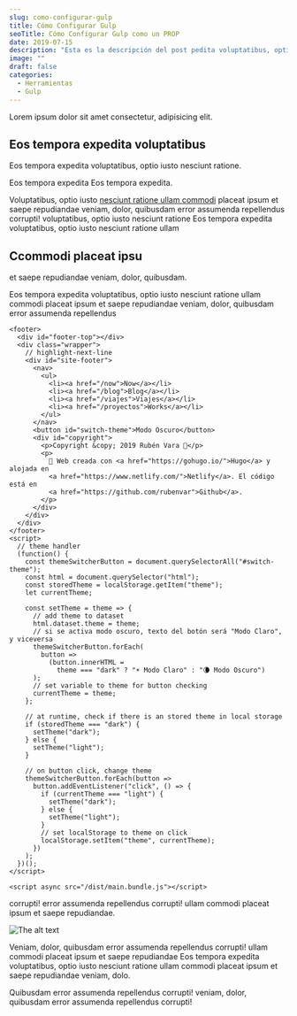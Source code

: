 ```yaml
---
slug: como-configurar-gulp
title: Cómo Configurar Gulp
seoTitle: Cómo Configurar Gulp como un PROP
date: 2019-07-15
description: "Esta es la descripción del post pedita voluptatibus, optio iusto nesciunt ratione."
image: ""
draft: false
categories:
  - Herramientas
  - Gulp
---
```


Lorem ipsum dolor sit amet consectetur, adipisicing elit.

## Eos tempora expedita voluptatibus

Eos tempora expedita voluptatibus, optio iusto nesciunt ratione.

Eos tempora expedita Eos tempora expedita.

<!-- {{< youtube id="MO154QtYScY" class="youtube-wrapper" >}} -->

Voluptatibus, optio iusto [nesciunt ratione ullam commodi](https://rubenvara.io) placeat ipsum et saepe repudiandae veniam, dolor, quibusdam error assumenda repellendus corrupti! voluptatibus, optio iusto nesciunt ratione Eos tempora expedita voluptatibus, optio iusto nesciunt ratione ullam

## Ccommodi placeat ipsu

et saepe repudiandae veniam, dolor, quibusdam.

Eos tempora expedita voluptatibus, optio iusto nesciunt ratione ullam commodi placeat ipsum et saepe repudiandae veniam, dolor, quibusdam error assumenda repellendus

```html{numberLines: 6}
<footer>
  <div id="footer-top"></div>
  <div class="wrapper">
    // highlight-next-line
    <div id="site-footer">
      <nav>
        <ul>
          <li><a href="/now">Now</a></li>
          <li><a href="/blog">Blog</a></li>
          <li><a href="/viajes">Viajes</a></li>
          <li><a href="/proyectos">Works</a></li>
        </ul>
      </nav>
      <button id="switch-theme">Modo Oscuro</button>
      <div id="copyright">
        <p>Copyright &copy; 2019 Rubén Vara 👣</p>
        <p>
          💛 Web creada con <a href="https://gohugo.io/">Hugo</a> y alojada en
          <a href="https://www.netlify.com/">Netlify</a>. El código está en
          <a href="https://github.com/rubenvar">Github</a>.
        </p>
      </div>
    </div>
  </div>
</footer>
<script>
  // theme handler
  (function() {
    const themeSwitcherButton = document.querySelectorAll("#switch-theme");
    const html = document.querySelector("html");
    const storedTheme = localStorage.getItem("theme");
    let currentTheme;

    const setTheme = theme => {
      // add theme to dataset
      html.dataset.theme = theme;
      // si se activa modo oscuro, texto del botón será "Modo Claro", y viceversa
      themeSwitcherButton.forEach(
        button =>
          (button.innerHTML =
            theme === "dark" ? "☀️ Modo Claro" : "🌘 Modo Oscuro")
      );
      // set variable to theme for button checking
      currentTheme = theme;
    };

    // at runtime, check if there is an stored theme in local storage
    if (storedTheme === "dark") {
      setTheme("dark");
    } else {
      setTheme("light");
    }

    // on button click, change theme
    themeSwitcherButton.forEach(button =>
      button.addEventListener("click", () => {
        if (currentTheme === "light") {
          setTheme("dark");
        } else {
          setTheme("light");
        }
        // set localStorage to theme on click
        localStorage.setItem("theme", currentTheme);
      })
    );
  })();
</script>

<script async src="/dist/main.bundle.js"></script>
```

corrupti! error assumenda repellendus corrupti! ullam commodi placeat ipsum et saepe repudiandae.

![The alt text](https://rvio.s3-eu-west-1.amazonaws.com/page+photos/Captura+de+pantalla+2019-09-27+a+las+21.11.16.png "the title")

Veniam, dolor, quibusdam error assumenda repellendus corrupti! ullam commodi placeat ipsum et saepe repudiandae Eos tempora expedita voluptatibus, optio iusto nesciunt ratione ullam commodi placeat ipsum et saepe repudiandae veniam, dolo.

Quibusdam error assumenda repellendus corrupti! veniam, dolor, quibusdam error assumenda repellendus corrupti!
